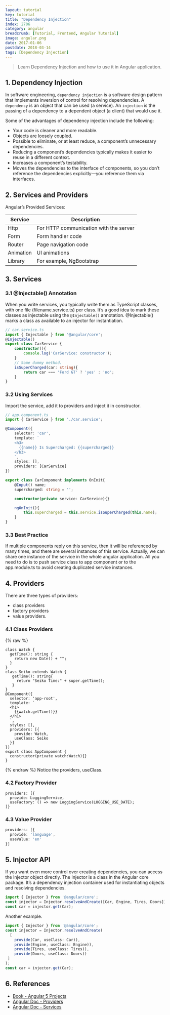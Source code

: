 ```yaml
---
layout: tutorial
key: tutorial
title: "Dependency Injection"
index: 2706
category: angular
breadcrumb: [Tutorial, Frontend, Angular Tutorial]
image: angular.png
date: 2017-01-06
postdate: 2018-03-14
tags: [Dependency Injection]
---
```


> Learn Dependency Injection and how to use it in Angular application.

## 1. Dependency Injection
In software engineering, `dependency injection` is a software design pattern that implements inversion of control for resolving dependencies. A `dependency` is an object that can be used (a service). An `injection` is the passing of a dependency to a dependent object (a client) that would use it.

Some of the advantages of dependency injection include the following:
* Your code is cleaner and more readable.
* Objects are loosely coupled.
* Possible to eliminate, or at least reduce, a component’s unnecessary dependencies.
* Reducing a component’s dependencies typically makes it easier to reuse in a different context.
* Increases a component’s testability.
* Moves the dependencies to the interface of components, so you don’t reference the dependencies explicitly—you reference them via interfaces.

## 2. Services and Providers
Angular’s Provided Services:

Service   | Description
----------|----------------------------------------
Http      | For HTTP communication with the server
Form      | Form handler code
Router    | Page navigation code
Animation | UI animations
Library   | For example, NgBootstrap

## 3. Services
### 3.1 @Injectable() Annotation
When you write services, you typically write them as TypeScript classes, with one file (filename.service.ts) per class. It’s a good idea to mark these classes as injectable using the `@Injectable()` annotation. @Injectable() marks a class as available to an injector for instantiation.

```typescript
// car.service.ts
import { Injectable } from '@angular/core';
@Injectable()
export class CarService {
    constructor(){
        console.log('CarService: constructor');
    }
    // Some dummy method.
    isSuperCharged(car: string){
        return car === 'Ford GT' ? 'yes' : 'no';
    }
}
```
### 3.2 Using Services
Import the service, add it to providers and inject it in constructor.
```typescript
// app.component.ts
import { CarService } from './car.service';

@Component({
    selector: 'car',
    template: `
    <h3>
      {{name}} Is Supercharged: {{supercharged}}
    </h3>
    `,
    styles: [],
    providers: [CarService]
})

export class CarComponent implements OnInit{
    @Input() name;
    supercharged: string = '';

    constructor(private service: CarService){}

    ngOnInit(){
        this.supercharged = this.service.isSuperCharged(this.name);
    }
}
```
### 3.3 Best Practice
If multiple components reply on this service, then it will be referenced by many times, and there are several instances of this service. Actually, we can share one instance of the service in the whole angular application. All you need to do is to push service class to app component or to the app.module.ts to avoid creating duplicated service instances.

## 4. Providers
There are three types of providers:
* class providers
* factory providers
* value providers.

### 4.1 Class Providers
{% raw %}
```raw
class Watch {
  getTime(): string {
    return new Date() + "";
  }
}
class Seiko extends Watch {
   getTime(): string{
     return "Seiko Time:" + super.getTime();
   }
}
@Component({
  selector: 'app-root',
  template: `
  <h1>
    {{watch.getTime()}}
  </h1>
  `,
  styles: [],
  providers: [{
    provide: Watch,
    useClass: Seiko
  }]
})
export class AppComponent {
  constructor(private watch:Watch){}
}
```
{% endraw %}
Notice the providers, useClass.
### 4.2 Factory Provider
```raw
providers: [{
  provide: LoggingService,
  useFactory: () => new LoggingService(LOGGING_USE_DATE);
]}
```

### 4.3 Value Provider
```typescript
providers: [{
  provide: 'language',
  useValue: 'en'
}]
```

## 5. Injector API
If you want even more control over creating dependencies, you can access the Injector object directly. The Injector is a class in the Angular core package. It’s a dependency injection container used for instantiating objects and resolving dependencies.
```typescript
import { Injector } from '@angular/core';
const injector = Injector.resolveAndCreate([Car, Engine, Tires, Doors]);
const car = injector.get(Car);
```
Another example.
```typescript
import { Injector } from '@angular/core';
const injector = Injector.resolveAndCreate(
  [
    provide(Car, useClass: Car)),
    provide(Engine, useClass: Engine)),
    provide(Tires, useClass: Tires)),
    provide(Doors, useClass: Doors))
 ]
);
const car = injector.get(Car);
```

## 6. References
* [Book - Angular 5 Projects](https://www.amazon.com/Angular-Projects-Learn-Single-Applications/dp/148423278X)
* [Angular Doc - Providers](https://angular.io/guide/providers)
* [Angular Doc - Services](https://angular.io/tutorial/toh-pt4)
